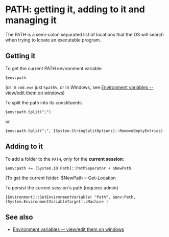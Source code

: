 ﻿# PATH: getting it, adding to it and managing it

The PATH is a semi-colon separated list of locations that the OS will search when trying to lcoate an executable program.

## Getting it

To get the current PATH environment variable:

    $env:path

(or in `cmd.exe` just `%path%`, or in Windows, see [Environment variables -- view/edit them on windows](../windows/environment_variables.md))

To split the path into its constituents:

    $env:path.Split(";")

or

    $env:path.Split(";", [System.StringSplitOptions]::RemoveEmptyEntries)

## Adding to it

To add a folder to the `PATH`, only for the **current session**:

    $env:path += [System.IO.Path]::PathSeparator + $NewPath

(To get the current folder:  $NewPath = Get-Location

To persist the current session's path (requires admin)

    [Environment]::SetEnvironmentVariable( "Path", $env:Path, [System.EnvironmentVariableTarget]::Machine )

## See also

 * [Environment variables -- view/edit them on windows](../windows/environment_variables.md)